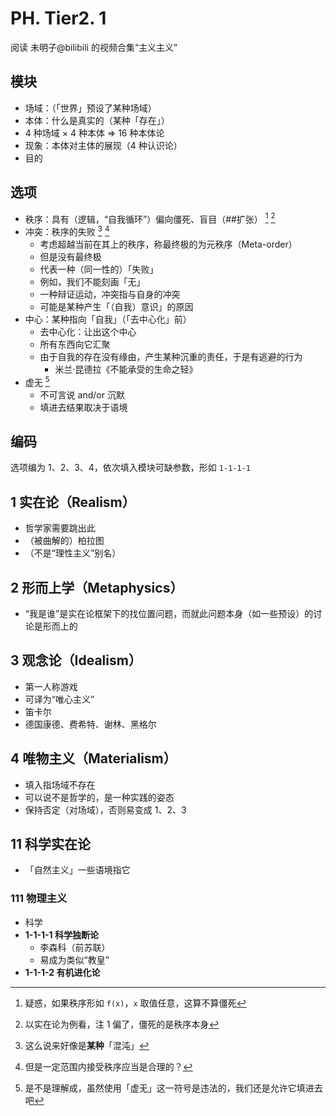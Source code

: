 # PH. Tier2. 1
阅读 未明子@bilibili 的视频合集“主义主义”

## 模块
* 场域：（「世界」预设了某种场域）
* 本体：什么是真实的（某种「存在」）
* 4 种场域 × 4 种本体 ⇒ 16 种本体论
* 现象：本体对主体的展现（4 种认识论）
* 目的

## 选项
* 秩序：具有（逻辑，“自我循环”）偏向僵死、盲目（##扩张） [^1] [^5]
* 冲突：秩序的失败 [^2] [^3]
	* 考虑超越当前在其上的秩序，称最终极的为元秩序（Meta-order）
	* 但是没有最终极
	* 代表一种（同一性的）「失败」
	* 例如，我们不能刻画「无」
	* 一种辩证运动，冲突指与自身的冲突
	* 可能是某种产生「（自我）意识」的原因
* 中心：某种指向「自我」（「去中心化」前）
	* 去中心化：让出这个中心
	* 所有东西向它汇聚
	* 由于自我的存在没有缘由，产生某种沉重的责任，于是有逃避的行为
		* 米兰·昆德拉《不能承受的生命之轻》
* 虚无 [^4]
	* 不可言说 and/or 沉默
	* 填进去结果取决于语境

## 编码
选项编为 1、2、3、4，依次填入模块可缺参数，形如 `1-1-1-1`

## 1 实在论（Realism）
* 哲学家需要跳出此
* （被曲解的）柏拉图
* （不是“理性主义”别名）

## 2 形而上学（Metaphysics）
* “我是谁”是实在论框架下的找位置问题，而就此问题本身（如一些预设）的讨论是形而上的

## 3 观念论（Idealism）
* 第一人称游戏
* 可译为“唯心主义”
* 笛卡尔
* 德国康德、费希特、谢林、黑格尔

## 4 唯物主义（Materialism）
* 填入指场域不存在
* 可以说不是哲学的，是一种实践的姿态
* 保持否定（对场域），否则易变成 1、2、3

## 11 科学实在论
* 「自然主义」一些语境指它

### 111 物理主义
* 科学
* **1-1-1-1 科学独断论**
	* 李森科（前苏联）
	* 易成为类似“教皇”
* **1-1-1-2 有机进化论**

[^1]: 疑惑，如果秩序形如 `f(x)`，`x` 取值任意，这算不算僵死
[^2]: 这么说来好像是**某种**「混沌」
[^3]: 但是一定范围内接受秩序应当是合理的？
[^4]: 是不是理解成，虽然使用「虚无」这一符号是违法的，我们还是允许它填进去吧
[^5]: 以实在论为例看，注 1 偏了，僵死的是秩序本身
